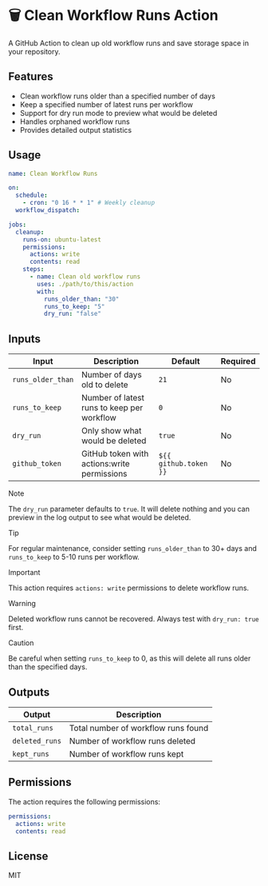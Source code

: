 # 🗑️ Clean Workflow Runs Action

A GitHub Action to clean up old workflow runs and save storage space in your repository.

## Features

- Clean workflow runs older than a specified number of days
- Keep a specified number of latest runs per workflow
- Support for dry run mode to preview what would be deleted
- Handles orphaned workflow runs
- Provides detailed output statistics

## Usage

```yaml
name: Clean Workflow Runs

on:
  schedule:
    - cron: "0 16 * * 1" # Weekly cleanup
  workflow_dispatch:

jobs:
  cleanup:
    runs-on: ubuntu-latest
    permissions:
      actions: write
      contents: read
    steps:
      - name: Clean old workflow runs
        uses: ./path/to/this/action
        with:
          runs_older_than: "30"
          runs_to_keep: "5"
          dry_run: "false"
```

## Inputs

| Input | Description | Default | Required |
|-------|-------------|---------|----------|
| `runs_older_than` | Number of days old to delete | `21` | No |
| `runs_to_keep` | Number of latest runs to keep per workflow | `0` | No |
| `dry_run` | Only show what would be deleted | `true` | No |
| `github_token` | GitHub token with actions:write permissions | `${{ github.token }}` | No |

> [!NOTE]
> The `dry_run` parameter defaults to `true`. It will delete nothing and you can preview in the log output to see what would be deleted.

> [!TIP]
> For regular maintenance, consider setting `runs_older_than` to 30+ days and `runs_to_keep` to 5-10 runs per workflow.

> [!IMPORTANT]
> This action requires `actions: write` permissions to delete workflow runs.

> [!WARNING]
> Deleted workflow runs cannot be recovered. Always test with `dry_run: true` first.

> [!CAUTION]
> Be careful when setting `runs_to_keep` to 0, as this will delete all runs older than the specified days.

## Outputs

| Output | Description |
|--------|-------------|
| `total_runs` | Total number of workflow runs found |
| `deleted_runs` | Number of workflow runs deleted |
| `kept_runs` | Number of workflow runs kept |

## Permissions

The action requires the following permissions:

```yaml
permissions:
  actions: write
  contents: read
```

## License

MIT
